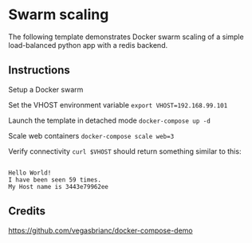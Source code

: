 # Swarm scaling

The following template demonstrates Docker swarm scaling of a simple load-balanced python app with a redis backend.

## Instructions

Setup a Docker swarm

Set the VHOST environment variable
`export VHOST=192.168.99.101`

Launch the template in detached mode
`docker-compose up -d`

Scale web containers
`docker-compose scale web=3`

Verify connectivity
`curl $VHOST` should return something similar to this:
```

Hello World!
I have been seen 59 times.
My Host name is 3443e79962ee

```

## Credits

https://github.com/vegasbrianc/docker-compose-demo

